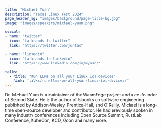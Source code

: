```yaml
---
title: "Michael Yuan"
description: "Texas Linux Fest 2024"
page_header_bg: "images/background/page-title-bg.jpg"
image: "images/speakers/michael-yuan.png"

social:
- name: "twitter"
  icon: "fa-brands fa-twitter"
  link: "https://twitter.com/juntao"

- name: "linkedin"
  icon: "fa-brands fa-linkedin"
  link: "https://www.linkedin.com/in/myuan/"

talks:
  - title: "Run LLMs on all your Linux IoT devices"
    link: "talks/run-llms-on-all-your-linux-iot-devices/"
---
```


Dr. Michael Yuan is a maintainer of the WasmEdge project and a co-founder of
Second State. He is the author of 5 books on software engineering published by
Addison-Wesley, Prentice-Hall, and O'Reilly. Michael is a long-time
open-source developer and contributor. He had previously spoken in many
industry conferences including Open Source Summit, RustLab Conference, KubeCon,
KCD, Qcon and many more.
